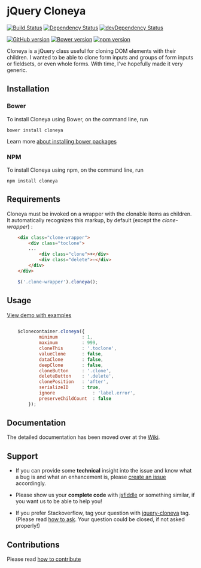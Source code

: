 # jQuery Cloneya 

[![Build Status](https://travis-ci.org/yapapaya/jquery-cloneya.svg?branch=stable)](https://travis-ci.org/yapapaya/jquery-cloneya)
 [![Dependency Status](https://david-dm.org/yapapaya/jquery-cloneya.svg)](https://david-dm.org/yapapaya/jquery-cloneya)
 [![devDependency Status](https://david-dm.org/yapapaya/jquery-cloneya/dev-status.svg)](https://david-dm.org/yapapaya/jquery-cloneya#info=devDependencies)

[![GitHub version](https://badge.fury.io/gh/yapapaya%2Fjquery-cloneya.svg)](http://badge.fury.io/gh/yapapaya%2Fjquery-cloneya)
 [![Bower version](https://badge.fury.io/bo/cloneya.svg)](http://badge.fury.io/bo/cloneya)
 [![npm version](https://badge.fury.io/js/cloneya.svg)](http://badge.fury.io/js/cloneya)
 
Cloneya is a jQuery class useful for cloning DOM elements with their children. I wanted to be able to clone form inputs and groups of form inputs or fieldsets, or even whole forms. With time, I've hopefully made it very generic.

## Installation

### Bower

To install Cloneya using Bower, on the command line, run

```batchfile
bower install cloneya
```

Learn more [about installing bower packages](http://bower.io/#getting-started)

### NPM

To install Cloneya using npm, on the command line, run

```batchfile
npm install cloneya
```

## Requirements


Cloneya must be invoked on a wrapper with the clonable items as children. It automatically recognizes this markup, by default (except the *clone-wrapper*) :


```html
	<div class="clone-wrapper">
		<div class="toclone">
		...
			<div class="clone">+</div>
			<div class="delete">-</div>
		</div>	
	</div>
```

```javascript
	$('.clone-wrapper').cloneya();
```

## Usage

[View demo with examples](http://yapapaya.github.io/jquery-cloneya/demo.html "View a Demo")

```javascript
	
	$clonecontainer.cloneya({
            minimum		    : 1,
            maximum         : 999,
            cloneThis		: '.toclone',
            valueClone		: false,
            dataClone		: false,
            deepClone		: false,
            cloneButton		: '.clone',
            deleteButton	: '.delete',
            clonePosition	: 'after',
            serializeID     : true,
            ignore	    	    : 'label.error',
            preserveChildCount  : false
        });
```

## Documentation

The detailed documentation has been moved over at the [Wiki](https://github.com/yapapaya/jquery-cloneya/wiki).

## Support

 * If you can provide some **technical** insight into the issue and know what a bug is and what an enhancement is, please [create an issue](https://github.com/yapapaya/jquery-cloneya/issues/new) accordingly.

 * Please show us your **complete code** with [jsfiddle](http://jsfiddle.net/) or something similar, if you want us to be able to help you!

 * If you prefer Stackoverflow, tag your question with [jquery-cloneya](http://stackoverflow.com/questions/tagged/jquery-cloneya) tag. (Please read [how to ask](http://stackoverflow.com/help/how-to-ask). Your question could be closed, if not asked properly!) 

## Contributions

Please read [how to contribute](https://github.com/yapapaya/jquery-cloneya/blob/stable/CONTRIBUTING.md)